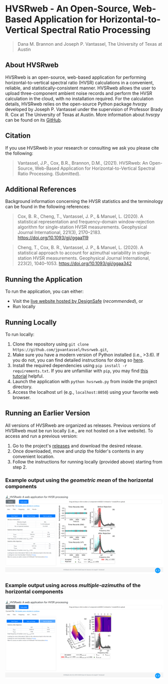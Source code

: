 # HVSRweb - An Open-Source, Web-Based Application for Horizontal-to-Vertical Spectral Ratio Processing

> Dana M. Brannon and Joseph P. Vantassel, The University of Texas at Austin

## About HVSRweb

HVSRweb is an open-source, web-based application for performing
horizontal-to-vertical spectral ratio (HVSR) calculations in a convenient,
reliable, and statistically-consistent manner. HVSRweb allows the user to
upload three-component ambient noise records and perform the HVSR calculation in
the cloud, with no installation required. For the calculation details,
HVSRweb relies on the open-source Python package _hvsrpy_ developed by
Joseph P. Vantassel under the supervision of Professor Brady R. Cox at The
University of Texas at Austin. More information about  _hvsrpy_ can be found
on its [GitHub](https://github.com/jpvantassel/hvsrpy).

## Citation

If you use HVSRweb in your research or consulting we ask you
please cite the following:

> Vantassel, J.P., Cox, B.R., Brannon, D.M., (2021). HVSRweb: An Open-Source,
Web-Based Application for Horizontal-to-Vertical Spectral Ratio Processing.
(Submitted).

## Additional References

Background information concerning the HVSR statistics and the terminology can be
found in the following references:

> Cox, B. R., Cheng, T., Vantassel, J. P., & Manuel, L. (2020). A statistical
> representation and frequency-domain window-rejection algorithm for
> single-station HVSR measurements. Geophysical Journal International,
> 221(3), 2170–2183. https://doi.org/10.1093/gji/ggaa119

> Cheng, T., Cox, B. R., Vantassel, J. P., & Manuel, L. (2020). A statistical
> approach to account for azimuthal variability in single-station HVSR
> measurements. Geophysical Journal International, 223(2), 1040–1053.
> https://doi.org/10.1093/gji/ggaa342


## Running the Application

To run the application, you can either:

- Visit the [live website hosted by DesignSafe](https://hvsrweb.designsafe-ci.org/) (_recommended_), or
- Run locally

## Running Locally

To run locally:

1. Clone the repository using `git clone https://github.com/jpvantassel/hvsrweb.git`,
2. Make sure you have a modern version of Python installed (i.e., >3.6). If you
do not, you can find detailed instructions for doing so
[here](https://jpvantassel.github.io/python3-course/#/intro/installing_python).
3. Install the required dependencies using `pip install -r requirements.txt`.
If you are unfamiliar with `pip`, you may find
[this tutorial](https://jpvantassel.github.io/python3-course/#/intro/pip)
helpful.
4. Launch the application with `python hvsrweb.py` from inside the project
directory.
5. Access the localhost url (e.g., `localhost:8050`) using your favorite web
browser.

## Running an Earlier Version

All versions of HVSRweb are organized as releases. Previous versions of HVSRweb
must be run locally (i.e., are not hosted on a live website). To access and run
a previous version:

1. Go to the project's
[releases](https://github.com/jpvantassel/hvsrweb/releases) and download the
desired release.
2. Once downloaded, move and unzip the folder's contents in any convenient
location.
3. Follow the instructions for running locally (provided above) starting
from step 2.

### Example output using the _geometric mean_ of the horizontal components

![gm](https://github.com/jpvantassel/hvsrweb/blob/master/img/hvsrweb_gm_screenshot.png?raw=true)

### Example output using across _multiple-azimuths_ of the horizontal components

![az](https://github.com/jpvantassel/hvsrweb/blob/master/img/hvsrweb_az_screenshot.png?raw=true)
